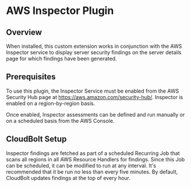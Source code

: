 # AWS Inspector Plugin

## Overview
When installed, this custom extension works in conjunction with the AWS Inspector service to display server security findings on the server details page for which findings have been generated.


## Prerequisites
To use this plugin, the Inspector Service must be enabled from the AWS Security Hub page at https://aws.amazon.com/security-hub/. Inspector is enabled on a region-by-region basis. 

Once enabled, Inspector assessments can be defined and run manually or on a scheduled basis from the
AWS Console.


## CloudBolt Setup
Inspector findings are fetched as part of a scheduled Recurring Job that scans all regions in all AWS Resource Handlers for findings. Since this Job can be scheduled, it can be modified to run at any interval. It's recommended that it be run no less than every five minutes. By default, CloudBolt updates findings at the top of every hour.



